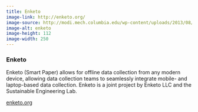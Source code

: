 ```yaml
---
title: Enketo
image-link: http://enketo.org/
image-source: http://modi.mech.columbia.edu/wp-content/uploads/2013/08/enketo.png
image-alt: enketo
image-height: 112
image-width: 250
---
```

<h3>Enketo</h3>
<p>Enketo (Smart Paper) allows for offline data collection from any modern device, allowing data collection teams to seamlessly integrate mobile- and laptop-based data collection. Enketo is a joint project by Enketo LLC and the Sustainable Engineering Lab.</p>
<a href="http://enketo.org/" target="blank"> enketo.org </a>
